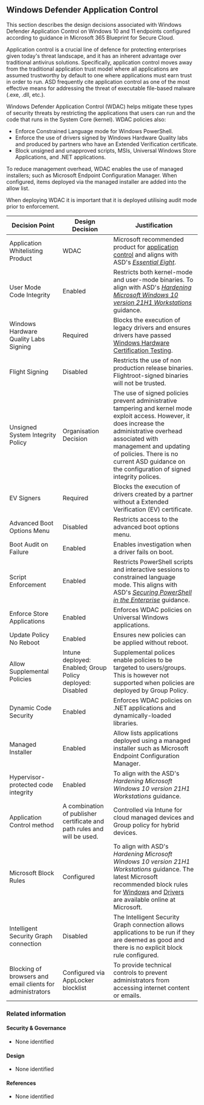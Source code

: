 Windows Defender Application Control
---

This section describes the design decisions associated with Windows Defender Application Control on Windows 10 and 11 endpoints configured according to guidance in Microsoft 365 Blueprint for Secure Cloud.

Application control is a crucial line of defence for protecting enterprises given today's threat landscape, and it has an inherent advantage over traditional antivirus solutions. Specifically, application control moves away from the traditional application trust model where all applications are assumed trustworthy by default to one where applications must earn trust in order to run. ASD frequently cite application control as one of the most effective means for addressing the threat of executable file-based malware (.exe, .dll, etc.).

Windows Defender Application Control (WDAC) helps mitigate these types of security threats by restricting the applications that users can run and the code that runs in the System Core (kernel). WDAC policies also:
* Enforce Constrained Language mode for Windows PowerShell.
* Enforce the use of drivers signed by Windows Hardware Quality labs and produced by partners who have an Extended Verification certificate.
* Block unsigned and unapproved scripts, MSIs, Universal Windows Store Applications, and .NET applications.

To reduce management overhead, WDAC enables the use of managed installers; such as Microsoft Endpoint Configuration Manager. When configured, items deployed via the managed installer are added into the allow list. 

When deploying WDAC it is important that it is deployed utilising audit mode prior to enforcement. 


| Decision Point                                            | Design Decision                                                         | Justification                                                                                                                                                                                                                                                                                                                                                                                                                                                   |
|-----------------------------------------------------------|-------------------------------------------------------------------------|-----------------------------------------------------------------------------------------------------------------------------------------------------------------------------------------------------------------------------------------------------------------------------------------------------------------------------------------------------------------------------------------------------------------------------------------------------------------|
| Application Whitelisting Product                          | WDAC                                                                    | Microsoft recommended product for [application control](https://learn.microsoft.com/windows/security/threat-protection/windows-defender-application-control/windows-defender-application-control#choose-when-to-use-wdac-or-applocker) and aligns with ASD's [*Essential Eight*](https://www.cyber.gov.au/resources-business-and-government/essential-cyber-security/essential-eight).                                                                                                                                                                     |
| User Mode Code Integrity                                  | Enabled                                                                 | Restricts both kernel-mode and user-mode binaries. To align with ASD's [*Hardening Microsoft Windows 10 version 21H1 Workstations*](https://www.cyber.gov.au/resources-business-and-government/maintaining-devices-and-systems/system-hardening-and-administration/system-hardening/hardening-microsoft-windows-10-version-21h1-workstations) guidance.                                                                                                                                                                                                                                                                                                                                                           |
| Windows Hardware Quality Labs Signing                     | Required                                                                | Blocks the execution of legacy drivers and ensures drivers have passed [Windows Hardware Certification Testing](https://learn.microsoft.com/windows-hardware/drivers/install/whql-release-signature).                                                                                                                                                                                                                                                     |
| Flight Signing                                            | Disabled                                                                | Restricts the use of non production release binaries. Flightroot-signed binaries will not be trusted.                                                                                                                                                                                                                                                                                                                                                           |
| Unsigned System Integrity Policy                          | Organisation Decision                                                   | The use of signed policies prevent administrative tampering and kernel mode exploit access. However, it does increase the administrative overhead associated with management and updating of policies. There is no current ASD guidance on the configuration of signed integrity polices.                                                                                                                                                                      |
| EV Signers                                                | Required                                                                | Blocks the execution of drivers created by a partner without a Extended Verification (EV) certificate.                                                                                                                                                                                                                                                                                                                                                          |
| Advanced Boot Options Menu                                | Disabled                                                                | Restricts access to the advanced boot options menu.                                                                                                                                                                                                                                                                                                                                                                                                             |
| Boot Audit on Failure                                     | Enabled                                                                 | Enables investigation when a driver fails on boot.                                                                                                                                                                                                                                                                                                                                                                                                              |
| Script Enforcement                                        | Enabled                                                                 | Restricts PowerShell scripts and interactive sessions to constrained language mode. This aligns with ASD's [*Securing PowerShell in the Enterprise*](https://www.cyber.gov.au/resources-business-and-government/maintaining-devices-and-systems/system-hardening-and-administration/system-administration/securing-powershell-enterprise) guidance.                                                                                                                                                                                                                                                                                                                 |
| Enforce Store Applications                                | Enabled                                                                 | Enforces WDAC policies on Universal Windows applications.                                                                                                                                                                                                                                                                                                                                                                                                       |
| Update Policy No Reboot                                   | Enabled                                                                 | Ensures new policies can be applied without reboot.                                                                                                                                                                                                                                                                                                                                                                                                             |
| Allow Supplemental Policies                               | Intune deployed: Enabled; Group Policy deployed: Disabled               | Supplemental polices enable policies to be targeted to users/groups. This is however not supported when policies are deployed by Group Policy.                                                                                                                                                                                                                                                                                                               |
| Dynamic Code Security                                     | Enabled                                                                 | Enforces WDAC policies on .NET applications and dynamically-loaded libraries.                                                                                                                                                                                                                                                                                                                                                                                   |
| Managed Installer                                         | Enabled                                                                 | Allow lists applications deployed using a managed installer such as Microsoft Endpoint Configuration Manager.                                                                                                                                                                                                                                                                                                                                                   |
| Hypervisor-protected code integrity                       | Enabled                                                                 | To align with the ASD's *Hardening Microsoft Windows 10 version 21H1 Workstations* guidance.                                                                                                                                                                                                                                                                                                                                                                                                              |
| Application Control method                                | A combination of publisher certificate and path rules and will be used. | Controlled via Intune for cloud managed devices and Group policy for hybrid devices.                                                                                                                                                                                                                                                                                                                                                                            |
| Microsoft Block Rules                                     | Configured                                                              | To align with ASD's *Hardening Microsoft Windows 10 version 21H1 Workstations* guidance. The latest Microsoft recommended block rules for [Windows](https://learn.microsoft.com/windows/security/threat-protection/windows-defender-application-control/microsoft-recommended-block-rules) and [Drivers](https://learn.microsoft.com/windows/security/threat-protection/windows-defender-application-control/microsoft-recommended-driver-block-rules) are available online at Microsoft. |
| Intelligent Security Graph connection                     | Disabled                                                                | The Intelligent Security Graph connection allows applications to be run if they are deemed as good and there is no explicit block rule configured.                                                                                                                                                                                                                                                                                                              |
| Blocking of browsers and email clients for administrators | Configured via AppLocker blocklist                                      | To provide technical controls to prevent administrators from accessing internet content or emails.                                                                                                                                                                                                                                                                                                                                                              |


### Related information

#### Security & Governance

* None identified

#### Design

* None identified

#### References

* None identified
